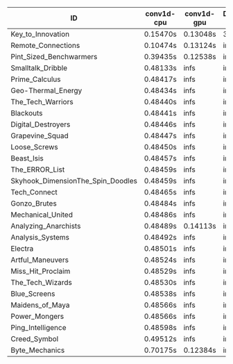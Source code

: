 |ID|conv1d-cpu|conv1d-gpu|DWSPConv2D-gpu|gemm-gpu|avg|
|-|-|-|-|-|-|
|Key_to_Innovation|0.15470s|0.13048s|3.40875s|2.71064s|1.60114s|
|Remote_Connections|0.10474s|0.13124s|infs|4.70955s|infs|
|Pint_Sized_Benchwarmers|0.39435s|0.12538s|infs|4.71991s|infs|
|Smalltalk_Dribble|0.48133s|infs|infs|4.67968s|infs|
|Prime_Calculus|0.48417s|infs|infs|4.72787s|infs|
|Geo-Thermal_Energy|0.48434s|infs|infs|4.72078s|infs|
|The_Tech_Warriors|0.48440s|infs|infs|4.72267s|infs|
|Blackouts|0.48441s|infs|infs|4.70211s|infs|
|Digital_Destroyers|0.48446s|infs|infs|4.69712s|infs|
|Grapevine_Squad|0.48447s|infs|infs|4.70820s|infs|
|Loose_Screws|0.48450s|infs|infs|4.69875s|infs|
|Beast_Isis|0.48457s|infs|infs|4.73372s|infs|
|The_ERROR_List|0.48459s|infs|infs|4.72079s|infs|
|Skyhook_DimensionThe_Spin_Doodles|0.48459s|infs|infs|4.72932s|infs|
|Tech_Connect|0.48465s|infs|infs|4.72727s|infs|
|Gonzo_Brutes|0.48484s|infs|infs|4.71719s|infs|
|Mechanical_United|0.48486s|infs|infs|4.73257s|infs|
|Analyzing_Anarchists|0.48489s|0.14113s|infs|4.71629s|infs|
|Analysis_Systems|0.48492s|infs|infs|4.71091s|infs|
|Electra|0.48501s|infs|infs|4.73866s|infs|
|Artful_Maneuvers|0.48524s|infs|infs|4.71709s|infs|
|Miss_Hit_Proclaim|0.48529s|infs|infs|4.71065s|infs|
|The_Tech_Wizards|0.48530s|infs|infs|4.71621s|infs|
|Blue_Screens|0.48538s|infs|infs|4.72742s|infs|
|Maidens_of_Maya|0.48566s|infs|infs|4.72996s|infs|
|Power_Mongers|0.48566s|infs|infs|4.72780s|infs|
|Ping_Intelligence|0.48598s|infs|infs|4.72382s|infs|
|Creed_Symbol|0.49512s|infs|infs|4.67996s|infs|
|Byte_Mechanics|0.70175s|0.12384s|infs|4.70509s|infs|
